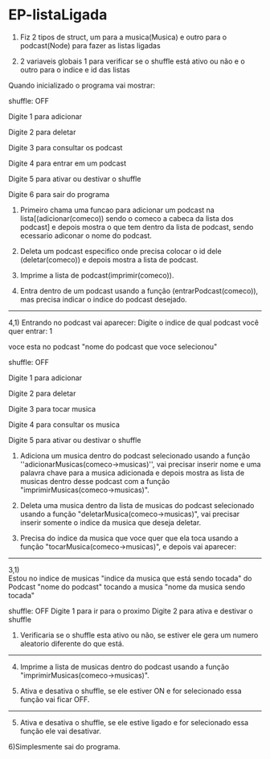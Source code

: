 # EP-listaLigada
 
1) Fiz 2 tipos de struct, um para a musica(Musica) e outro para o podcast(Node) para fazer as listas ligadas

2) 2 variaveis globais 1 para verificar se o shuffle está ativo ou não e o outro para o indice e id das listas

Quando inicializado o programa vai mostrar:

shuffle: OFF

Digite 1 para adicionar

Digite 2 para deletar

Digite 3 para consultar os podcast

Digite 4 para entrar em um podcast

Digite 5 para ativar ou destivar o shuffle

Digite 6 para sair do programa

1) Primeiro chama uma funcao para adicionar um podcast na lista[(adicionar(comeco)) sendo o comeco a cabeca da lista dos podcast] e depois mostra o que tem dentro da lista de podcast, sendo ecessario adiconar o nome do podcast.

2) Deleta um podcast especifico onde precisa colocar o id dele (deletar(comeco)) e depois mostra a lista de podcast.

3) Imprime a lista de podcast(imprimir(comeco)).

4) Entra dentro de um podcast usando a função (entrarPodcast(comeco)), mas precisa indicar o indice do podcast desejado. 

-----
4,1) Entrando no podcast vai aparecer:
Digite o indice de qual podcast você quer entrar: 1

voce esta no podcast "nome do podcast que voce selecionou"

shuffle: OFF

Digite 1 para adicionar

Digite 2 para deletar

Digite 3 para tocar musica

Digite 4 para consultar os musica

Digite 5 para ativar ou destivar o shuffle

1) Adiciona um musica dentro do podcast selecionado usando a função ''adicionarMusicas(comeco->musicas)'', vai precisar inserir nome e uma palavra chave para a musica adicionada 
e depois mostra as lista de musicas dentro desse podcast com a função "imprimirMusicas(comeco->musicas)".

2) Deleta uma musica dentro da lista de musicas do podcast selecionado usando a função "deletarMusica(comeco->musicas)", vai precisar inserir somente o indice da musica que deseja deletar.

3) Precisa do indice da musica que voce quer que ela toca usando a função "tocarMusica(comeco->musicas)", e depois vai aparecer: 

---
3,1)  
Estou no indice de musicas "indice da musica que está sendo tocada" do Podcast "nome do podcast" tocando a musica "nome da musica sendo tocada"

shuffle: OFF
Digite 1 para ir para o proximo
Digite 2 para ativa e destivar o shuffle

1) Verificaria se o shuffle esta ativo ou não, se estiver ele gera um numero aleatorio diferente do que está.
---

4) Imprime a lista de musicas dentro do podcast usando a função "imprimirMusicas(comeco->musicas)".

5) Ativa e desativa o shuffle, se ele estiver ON e for selecionado essa função vai ficar OFF.

----------------------

5) Ativa e desativa o shuffle, se ele estive ligado e for selecionado essa função ele vai desativar.

6)Simplesmente sai do programa.